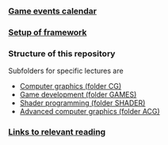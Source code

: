 ### [Game events calendar](https://goo.gl/SySLwF)

### [Setup of framework](setup.md)

### Structure of this repository
Subfolders for specific lectures are
+ [Computer graphics (folder CG)](CG)
+ [Game development (folder GAMES)](GAMES)
+ [Shader programming (folder SHADER)](SHADER)
+ [Advanced computer graphics (folder ACG)](ACG)

### [Links to relevant reading](links.md)